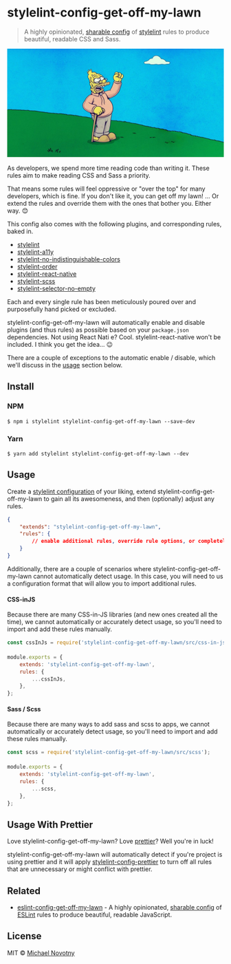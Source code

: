 # stylelint-config-get-off-my-lawn

> A highly opinionated, [sharable config](https://github.com/stylelint/stylelint/blob/master/docs/user-guide/configuration.md#extends) of [stylelint](http://stylelint.io) rules to produce beautiful, readable CSS and Sass.

![stylelint-config-get-off-my-lawn](.github/logo.jpg)

As developers, we spend more time reading code than writing it. These rules aim to make reading CSS and Sass a priority.

That means some rules will feel oppressive or "over the top" for many developers, which is fine. If you don't like it, you can get off my lawn! ... Or extend the rules and override them with the ones that bother you. Either way. 😊

This config also comes with the following plugins, and corresponding rules, baked in.

-   [stylelint](https://www.npmjs.com/package/stylelint)
-   [stylelint-a11y](https://www.npmjs.com/package/stylelint-a11y)
-   [stylelint-no-indistinguishable-colors](https://www.npmjs.com/package/stylelint-no-indistinguishable-colors)
-   [stylelint-order](https://www.npmjs.com/package/stylelint-order)
-   [stylelint-react-native](https://www.npmjs.com/package/stylelint-react-native)
-   [stylelint-scss](https://www.npmjs.com/package/stylelint-scss)
-   [stylelint-selector-no-empty](https://www.npmjs.com/package/stylelint-selector-no-empty)

Each and every single rule has been meticulously poured over and purposefully hand picked or excluded.

stylelint-config-get-off-my-lawn will automatically enable and disable plugins (and thus rules) as possible based on your `package.json` dependencies. Not using React Nati e? Cool. stylelint-react-native won't be included. I think you get the idea... 😉

There are a couple of exceptions to the automatic enable / disable, which we'll discuss in the [usage](#usage) section below.

## Install

### NPM

```
$ npm i stylelint stylelint-config-get-off-my-lawn --save-dev
```

### Yarn

```
$ yarn add stylelint stylelint-config-get-off-my-lawn --dev
```

## Usage

Create a [stylelint configuration](https://stylelint.io/user-guide/configure) of your liking, extend stylelint-config-get-off-my-lawn to gain all its awesomeness, and then (optionally) adjust any rules.

```json
{
    "extends": "stylelint-config-get-off-my-lawn",
    "rules": {
        // enable additional rules, override rule options, or completely disable a rule
    }
}
```

Additionally, there are a couple of scenarios where stylelint-config-get-off-my-lawn cannot automatically detect usage. In this case, you will need to us a configuration format that will allow you to import additional rules.

#### CSS-inJS

Because there are many CSS-in-JS libraries (and new ones created all the time), we cannot automatically or accurately detect usage, so you'll need to import and add these rules manually.

```js
const cssInJs = require('stylelint-config-get-off-my-lawn/src/css-in-js');

module.exports = {
    extends: 'stylelint-config-get-off-my-lawn',
    rules: {
        ...cssInJs,
    },
};
```

#### Sass / Scss

Because there are many ways to add sass and scss to apps, we cannot automatically or accurately detect usage, so you'll need to import and add these rules manually.

```js
const scss = require('stylelint-config-get-off-my-lawn/src/scss');

module.exports = {
    extends: 'stylelint-config-get-off-my-lawn',
    rules: {
        ...scss,
    },
};
```

## Usage With Prettier

Love stylelint-config-get-off-my-lawn? Love [prettier](https://prettier.io/)? Well you're in luck!

stylelint-config-get-off-my-lawn will automatically detect if you're project is using prettier and it will apply [stylelint-config-prettier](https://www.npmjs.com/package/stylelint-config-prettier) to turn off all rules that are unnecessary or might conflict with prettier.

## Related

-   [eslint-config-get-off-my-lawn](https://www.npmjs.com/package/eslint-config-get-off-my-lawn) - A highly opinionated, [sharable config](http://eslint.org/docs/developer-guide/shareable-configs.html) of [ESLint](http://eslint.org) rules to produce beautiful, readable JavaScript.

## License

MIT © [Michael Novotny](http://manovotny.com)
